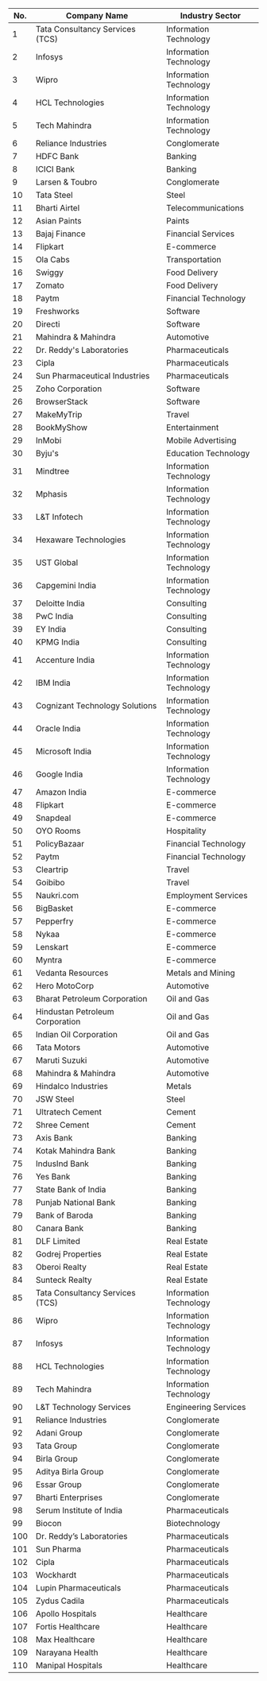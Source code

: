 | No. | Company Name                          | Industry Sector         |
|-----|---------------------------------------|-------------------------|
| 1   | Tata Consultancy Services (TCS)       | Information Technology  |
| 2   | Infosys                               | Information Technology  |
| 3   | Wipro                                 | Information Technology  |
| 4   | HCL Technologies                      | Information Technology  |
| 5   | Tech Mahindra                         | Information Technology  |
| 6   | Reliance Industries                   | Conglomerate            |
| 7   | HDFC Bank                             | Banking                 |
| 8   | ICICI Bank                            | Banking                 |
| 9   | Larsen & Toubro                       | Conglomerate            |
| 10  | Tata Steel                            | Steel                   |
| 11  | Bharti Airtel                         | Telecommunications      |
| 12  | Asian Paints                          | Paints                  |
| 13  | Bajaj Finance                         | Financial Services      |
| 14  | Flipkart                              | E-commerce              |
| 15  | Ola Cabs                              | Transportation          |
| 16  | Swiggy                                | Food Delivery           |
| 17  | Zomato                                | Food Delivery           |
| 18  | Paytm                                 | Financial Technology    |
| 19  | Freshworks                            | Software                |
| 20  | Directi                               | Software                |
| 21  | Mahindra & Mahindra                   | Automotive              |
| 22  | Dr. Reddy's Laboratories              | Pharmaceuticals         |
| 23  | Cipla                                 | Pharmaceuticals         |
| 24  | Sun Pharmaceutical Industries         | Pharmaceuticals         |
| 25  | Zoho Corporation                      | Software                |
| 26  | BrowserStack                          | Software                |
| 27  | MakeMyTrip                            | Travel                  |
| 28  | BookMyShow                            | Entertainment           |
| 29  | InMobi                                | Mobile Advertising      |
| 30  | Byju's                                | Education Technology    |
| 31   | Mindtree                               | Information Technology    |
| 32   | Mphasis                                | Information Technology    |
| 33   | L&T Infotech                           | Information Technology    |
| 34   | Hexaware Technologies                  | Information Technology    |
| 35   | UST Global                             | Information Technology    |
| 36   | Capgemini India                        | Information Technology    |
| 37   | Deloitte India                         | Consulting                |
| 38   | PwC India                              | Consulting                |
| 39   | EY India                               | Consulting                |
| 40   | KPMG India                             | Consulting                |
| 41   | Accenture India                        | Information Technology    |
| 42   | IBM India                              | Information Technology    |
| 43   | Cognizant Technology Solutions         | Information Technology    |
| 44   | Oracle India                           | Information Technology    |
| 45   | Microsoft India                        | Information Technology    |
| 46   | Google India                           | Information Technology    |
| 47   | Amazon India                           | E-commerce                |
| 48   | Flipkart                               | E-commerce                |
| 49   | Snapdeal                               | E-commerce                |
| 50   | OYO Rooms                              | Hospitality               |
| 51   | PolicyBazaar                           | Financial Technology      |
| 52   | Paytm                                  | Financial Technology      |
| 53   | Cleartrip                              | Travel                    |
| 54   | Goibibo                                | Travel                    |
| 55   | Naukri.com                             | Employment Services       |
| 56   | BigBasket                              | E-commerce                |
| 57   | Pepperfry                              | E-commerce                |
| 58   | Nykaa                                  | E-commerce                |
| 59   | Lenskart                               | E-commerce                |
| 60   | Myntra                                 | E-commerce                |
| 61   | Vedanta Resources                       | Metals and Mining           |
| 62   | Hero MotoCorp                           | Automotive                  |
| 63   | Bharat Petroleum Corporation            | Oil and Gas                 |
| 64   | Hindustan Petroleum Corporation         | Oil and Gas                 |
| 65   | Indian Oil Corporation                  | Oil and Gas                 |
| 66   | Tata Motors                             | Automotive                  |
| 67   | Maruti Suzuki                           | Automotive                  |
| 68   | Mahindra & Mahindra                     | Automotive                  |
| 69   | Hindalco Industries                     | Metals                      |
| 70   | JSW Steel                               | Steel                       |
| 71   | Ultratech Cement                        | Cement                      |
| 72   | Shree Cement                            | Cement                      |
| 73   | Axis Bank                               | Banking                     |
| 74   | Kotak Mahindra Bank                     | Banking                     |
| 75   | IndusInd Bank                           | Banking                     |
| 76   | Yes Bank                                | Banking                     |
| 77   | State Bank of India                     | Banking                     |
| 78   | Punjab National Bank                    | Banking                     |
| 79   | Bank of Baroda                          | Banking                     |
| 80   | Canara Bank                             | Banking                     |
| 81   | DLF Limited                             | Real Estate                 |
| 82   | Godrej Properties                       | Real Estate                 |
| 83   | Oberoi Realty                           | Real Estate                 |
| 84   | Sunteck Realty                          | Real Estate                 |
| 85   | Tata Consultancy Services (TCS)         | Information Technology      |
| 86   | Wipro                                   | Information Technology      |
| 87   | Infosys                                 | Information Technology      |
| 88   | HCL Technologies                        | Information Technology      |
| 89   | Tech Mahindra                           | Information Technology      |
| 90   | L&T Technology Services                 | Engineering Services        |
| 91   | Reliance Industries                     | Conglomerate                |
| 92   | Adani Group                             | Conglomerate                |
| 93   | Tata Group                              | Conglomerate                |
| 94   | Birla Group                             | Conglomerate                |
| 95   | Aditya Birla Group                      | Conglomerate                |
| 96   | Essar Group                             | Conglomerate                |
| 97   | Bharti Enterprises                      | Conglomerate                |
| 98   | Serum Institute of India                | Pharmaceuticals             |
| 99   | Biocon                                  | Biotechnology               |
| 100  | Dr. Reddy’s Laboratories                | Pharmaceuticals             |
| 101  | Sun Pharma                              | Pharmaceuticals             |
| 102  | Cipla                                   | Pharmaceuticals             |
| 103  | Wockhardt                               | Pharmaceuticals             |
| 104  | Lupin Pharmaceuticals                   | Pharmaceuticals             |
| 105  | Zydus Cadila                            | Pharmaceuticals             |
| 106  | Apollo Hospitals                        | Healthcare                  |
| 107  | Fortis Healthcare                       | Healthcare                  |
| 108  | Max Healthcare                          | Healthcare                  |
| 109  | Narayana Health                         | Healthcare                  |
| 110  | Manipal Hospitals                       | Healthcare                  |
